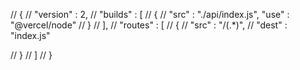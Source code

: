 // {
//     "version" : 2,
//     "builds" : [
//         {
//             "src" : "./api/index.js",
               "use" : "@vercel/node"
//         }
//     ],
//     "routes" : [
//         {
//             "src" : "/(.*)",
//             "dest" : "index.js"

//         }
//     ]
// }
